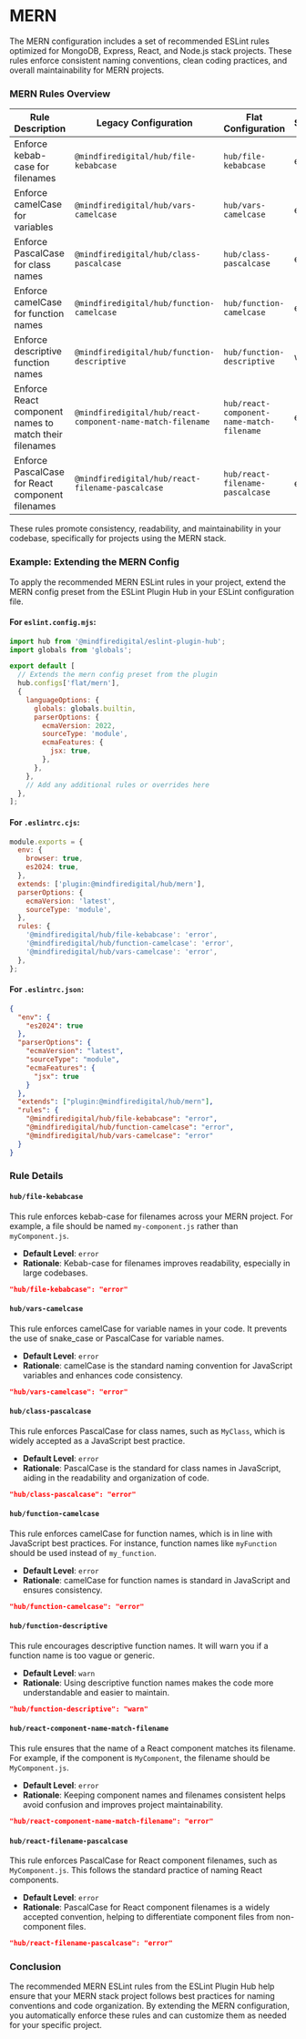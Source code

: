 # MERN

The MERN configuration includes a set of recommended ESLint rules optimized for MongoDB, Express, React, and Node.js stack projects. These rules enforce consistent naming conventions, clean coding practices, and overall maintainability for MERN projects.

### MERN Rules Overview

| Rule Description                                       | Legacy Configuration                                       | Flat Configuration                        | Severity |
| ------------------------------------------------------ | ---------------------------------------------------------- | ----------------------------------------- | -------- |
| Enforce kebab-case for filenames                       | `@mindfiredigital/hub/file-kebabcase`                      | `hub/file-kebabcase`                      | error    |
| Enforce camelCase for variables                        | `@mindfiredigital/hub/vars-camelcase`                      | `hub/vars-camelcase`                      | error    |
| Enforce PascalCase for class names                     | `@mindfiredigital/hub/class-pascalcase`                    | `hub/class-pascalcase`                    | error    |
| Enforce camelCase for function names                   | `@mindfiredigital/hub/function-camelcase`                  | `hub/function-camelcase`                  | error    |
| Enforce descriptive function names                     | `@mindfiredigital/hub/function-descriptive`                | `hub/function-descriptive`                | warn     |
| Enforce React component names to match their filenames | `@mindfiredigital/hub/react-component-name-match-filename` | `hub/react-component-name-match-filename` | error    |
| Enforce PascalCase for React component filenames       | `@mindfiredigital/hub/react-filename-pascalcase`           | `hub/react-filename-pascalcase`           | error    |

These rules promote consistency, readability, and maintainability in your codebase, specifically for projects using the MERN stack.

### Example: Extending the MERN Config

To apply the recommended MERN ESLint rules in your project, extend the MERN config preset from the ESLint Plugin Hub in your ESLint configuration file.

#### For `eslint.config.mjs`:

```js
import hub from '@mindfiredigital/eslint-plugin-hub';
import globals from 'globals';

export default [
  // Extends the mern config preset from the plugin
  hub.configs['flat/mern'],
  {
    languageOptions: {
      globals: globals.builtin,
      parserOptions: {
        ecmaVersion: 2022,
        sourceType: 'module',
        ecmaFeatures: {
          jsx: true,
        },
      },
    },
    // Add any additional rules or overrides here
  },
];
```

#### For `.eslintrc.cjs`:

```javascript
module.exports = {
  env: {
    browser: true,
    es2024: true,
  },
  extends: ['plugin:@mindfiredigital/hub/mern'],
  parserOptions: {
    ecmaVersion: 'latest',
    sourceType: 'module',
  },
  rules: {
    '@mindfiredigital/hub/file-kebabcase': 'error',
    '@mindfiredigital/hub/function-camelcase': 'error',
    '@mindfiredigital/hub/vars-camelcase': 'error',
  },
};
```

#### For `.eslintrc.json`:

```json
{
  "env": {
    "es2024": true
  },
  "parserOptions": {
    "ecmaVersion": "latest",
    "sourceType": "module",
    "ecmaFeatures": {
      "jsx": true
    }
  },
  "extends": ["plugin:@mindfiredigital/hub/mern"],
  "rules": {
    "@mindfiredigital/hub/file-kebabcase": "error",
    "@mindfiredigital/hub/function-camelcase": "error",
    "@mindfiredigital/hub/vars-camelcase": "error"
  }
}
```

### Rule Details

#### `hub/file-kebabcase`

This rule enforces kebab-case for filenames across your MERN project. For example, a file should be named `my-component.js` rather than `myComponent.js`.

- **Default Level**: `error`
- **Rationale**: Kebab-case for filenames improves readability, especially in large codebases.

```json
"hub/file-kebabcase": "error"
```

#### `hub/vars-camelcase`

This rule enforces camelCase for variable names in your code. It prevents the use of snake_case or PascalCase for variable names.

- **Default Level**: `error`
- **Rationale**: camelCase is the standard naming convention for JavaScript variables and enhances code consistency.

```json
"hub/vars-camelcase": "error"
```

#### `hub/class-pascalcase`

This rule enforces PascalCase for class names, such as `MyClass`, which is widely accepted as a JavaScript best practice.

- **Default Level**: `error`
- **Rationale**: PascalCase is the standard for class names in JavaScript, aiding in the readability and organization of code.

```json
"hub/class-pascalcase": "error"
```

#### `hub/function-camelcase`

This rule enforces camelCase for function names, which is in line with JavaScript best practices. For instance, function names like `myFunction` should be used instead of `my_function`.

- **Default Level**: `error`
- **Rationale**: camelCase for function names is standard in JavaScript and ensures consistency.

```json
"hub/function-camelcase": "error"
```

#### `hub/function-descriptive`

This rule encourages descriptive function names. It will warn you if a function name is too vague or generic.

- **Default Level**: `warn`
- **Rationale**: Using descriptive function names makes the code more understandable and easier to maintain.

```json
"hub/function-descriptive": "warn"
```

#### `hub/react-component-name-match-filename`

This rule ensures that the name of a React component matches its filename. For example, if the component is `MyComponent`, the filename should be `MyComponent.js`.

- **Default Level**: `error`
- **Rationale**: Keeping component names and filenames consistent helps avoid confusion and improves project maintainability.

```json
"hub/react-component-name-match-filename": "error"
```

#### `hub/react-filename-pascalcase`

This rule enforces PascalCase for React component filenames, such as `MyComponent.js`. This follows the standard practice of naming React components.

- **Default Level**: `error`
- **Rationale**: PascalCase for React component filenames is a widely accepted convention, helping to differentiate component files from non-component files.

```json
"hub/react-filename-pascalcase": "error"
```

### Conclusion

The recommended MERN ESLint rules from the ESLint Plugin Hub help ensure that your MERN stack project follows best practices for naming conventions and code organization. By extending the MERN configuration, you automatically enforce these rules and can customize them as needed for your specific project.
